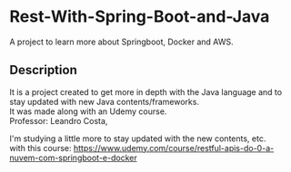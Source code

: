 # Rest-With-Spring-Boot-and-Java

A project to learn more about Springboot, Docker and AWS.

## Description
It is a project created to get more in depth with the Java language and to stay updated with new Java contents/frameworks.
<br>It was made along with an Udemy course.
<br>Professor: Leandro Costa,

I'm studying a little more to stay updated with the new contents, etc. 
<br>with this course: https://www.udemy.com/course/restful-apis-do-0-a-nuvem-com-springboot-e-docker
